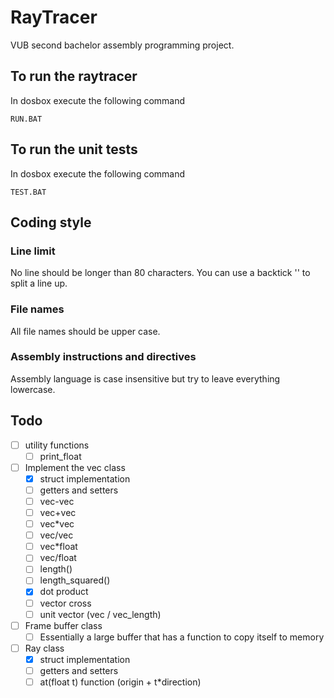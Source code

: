 # RayTracer
VUB second bachelor assembly programming project.

## To run the raytracer
In dosbox execute the following command

    RUN.BAT

## To run the unit tests
In dosbox execute the following command

    TEST.BAT

## Coding style
### Line limit
No line should be longer than 80 characters. You can use a backtick '\' to split
a line up.

### File names
All file names should be upper case.

### Assembly instructions and directives
Assembly language is case insensitive but try to leave everything lowercase. 

## Todo
- [ ] utility functions
  - [ ] print_float
- [ ] Implement the vec class
  - [x] struct implementation
  - [ ] getters and setters
  - [ ] vec-vec
  - [ ] vec+vec
  - [ ] vec*vec
  - [ ] vec/vec
  - [ ] vec*float
  - [ ] vec/float
  - [ ] length()
  - [ ] length_squared()
  - [x] dot product
  - [ ] vector cross
  - [ ] unit vector (vec / vec_length)
- [ ] Frame buffer class
  - [ ] Essentially a large buffer that has a function to copy itself to memory
- [ ] Ray class
  - [x] struct implementation 
  - [ ] getters and setters
  - [ ] at(float t) function (origin + t*direction)